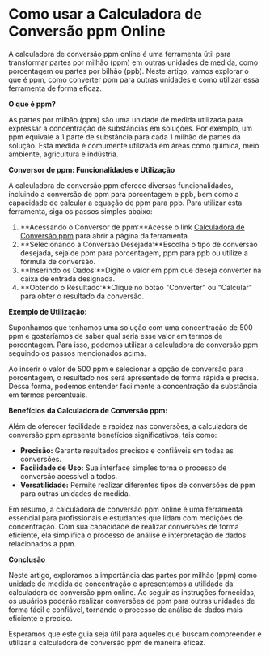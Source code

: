 Como usar a Calculadora de Conversão ppm Online
===============================================

A calculadora de conversão ppm online é uma ferramenta útil para transformar partes por milhão (ppm) em outras unidades de medida, como porcentagem ou partes por bilhão (ppb). Neste artigo, vamos explorar o que é ppm, como converter ppm para outras unidades e como utilizar essa ferramenta de forma eficaz.

**O que é ppm?**

As partes por milhão (ppm) são uma unidade de medida utilizada para expressar a concentração de substâncias em soluções. Por exemplo, um ppm equivale a 1 parte de substância para cada 1 milhão de partes da solução. Esta medida é comumente utilizada em áreas como química, meio ambiente, agricultura e indústria.

**Conversor de ppm: Funcionalidades e Utilização**

A calculadora de conversão ppm oferece diversas funcionalidades, incluindo a conversão de ppm para porcentagem e ppb, bem como a capacidade de calcular a equação de ppm para ppb. Para utilizar esta ferramenta, siga os passos simples abaixo:

1. **Acessando o Conversor de ppm:**Acesse o link [Calculadora de Conversão ppm](https://www.onlinecalculatorsfree.com/pt/convert/ppm-converter.html) para abrir a página da ferramenta.
2. **Selecionando a Conversão Desejada:**Escolha o tipo de conversão desejada, seja de ppm para porcentagem, ppm para ppb ou utilize a fórmula de conversão.
3. **Inserindo os Dados:**Digite o valor em ppm que deseja converter na caixa de entrada designada.
4. **Obtendo o Resultado:**Clique no botão "Converter" ou "Calcular" para obter o resultado da conversão.

**Exemplo de Utilização:**

Suponhamos que tenhamos uma solução com uma concentração de 500 ppm e gostaríamos de saber qual seria esse valor em termos de porcentagem. Para isso, podemos utilizar a calculadora de conversão ppm seguindo os passos mencionados acima.

Ao inserir o valor de 500 ppm e selecionar a opção de conversão para porcentagem, o resultado nos será apresentado de forma rápida e precisa. Dessa forma, podemos entender facilmente a concentração da substância em termos percentuais.

**Benefícios da Calculadora de Conversão ppm:**

Além de oferecer facilidade e rapidez nas conversões, a calculadora de conversão ppm apresenta benefícios significativos, tais como:

- **Precisão:** Garante resultados precisos e confiáveis em todas as conversões.
- **Facilidade de Uso:** Sua interface simples torna o processo de conversão acessível a todos.
- **Versatilidade:** Permite realizar diferentes tipos de conversões de ppm para outras unidades de medida.

Em resumo, a calculadora de conversão ppm online é uma ferramenta essencial para profissionais e estudantes que lidam com medições de concentração. Com sua capacidade de realizar conversões de forma eficiente, ela simplifica o processo de análise e interpretação de dados relacionados a ppm.

**Conclusão**

Neste artigo, exploramos a importância das partes por milhão (ppm) como unidade de medida de concentração e apresentamos a utilidade da calculadora de conversão ppm online. Ao seguir as instruções fornecidas, os usuários poderão realizar conversões de ppm para outras unidades de forma fácil e confiável, tornando o processo de análise de dados mais eficiente e preciso.

Esperamos que este guia seja útil para aqueles que buscam compreender e utilizar a calculadora de conversão ppm de maneira eficaz.